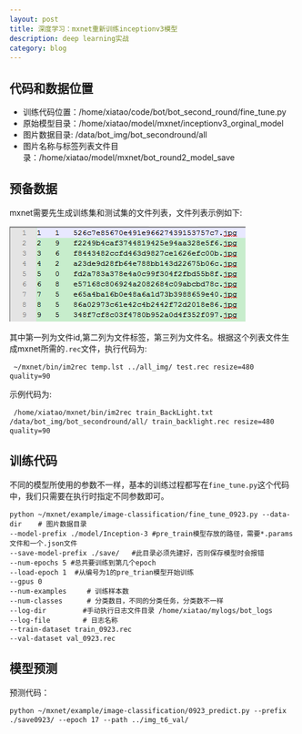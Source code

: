 ```yaml
---
layout: post
title: 深度学习：mxnet重新训练inceptionv3模型
description: deep learning实战
category: blog
---
```


## 代码和数据位置

 + 训练代码位置：/home/xiatao/code/bot/bot_second_round/fine_tune.py
 + 原始模型目录：/home/xiatao/model/mxnet/inceptionv3_orginal_model
 + 图片数据目录: /data/bot_img/bot_secondround/all
 + 图片名称与标签列表文件目录：/home/xiatao/model/mxnet/bot_round2_model_save

## 预备数据

 mxnet需要先生成训练集和测试集的文件列表，文件列表示例如下:

 ![列表文件示例](/images/blog/mxnet_finetune1.png)

 其中第一列为文件id,第二列为文件标签，第三列为文件名。根据这个列表文件生成mxnet所需的`.rec`文件，执行代码为:

 ```
  ~/mxnet/bin/im2rec temp.lst ../all_img/ test.rec resize=480 quality=90
 ```

示例代码为:

```
 /home/xiatao/mxnet/bin/im2rec train_BackLight.txt /data/bot_img/bot_secondround/all/ train_backlight.rec resize=480 quality=90
```

## 训练代码

 不同的模型所使用的参数不一样，基本的训练过程都写在`fine_tune.py`这个代码中，我们只需要在执行时指定不同参数即可。

```
python ~/mxnet/example/image-classification/fine_tune_0923.py --data-dir    # 图片数据目录
--model-prefix ./model/Inception-3 #pre_train模型存放的路径，需要*.params文件和一个.json文件
--save-model-prefix ./save/   #此目录必须先建好，否则保存模型时会报错
--num-epochs 5 #总共要训练到第几个epoch
--load-epoch 1  #从编号为1的pre_trian模型开始训练
--gpus 0
--num-examples     # 训练样本数
--num-classes      # 分类数目，不同的分类任务，分类数不一样
--log-dir         #手动执行日志文件目录 /home/xiatao/mylogs/bot_logs
--log-file        # 日志名称
--train-dataset train_0923.rec
--val-dataset val_0923.rec
```

## 模型预测

预测代码：

```
python ~/mxnet/example/image-classification/0923_predict.py --prefix ./save0923/ --epoch 17 --path ../img_t6_val/
```
